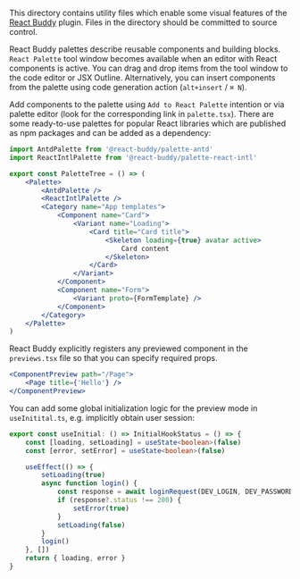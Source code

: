 This directory contains utility files which enable some visual features of the
[React Buddy](https://plugins.jetbrains.com/plugin/17467-react-buddy/) plugin.
Files in the directory should be committed to source control.

React Buddy palettes describe reusable components and building blocks. `React Palette` tool window becomes available
when an editor with React components is active. You can drag and drop items from the tool window to the code editor or
JSX Outline. Alternatively, you can insert components from the palette using code generation
action (`alt+insert` / `⌘ N`).

Add components to the palette using `Add to React Palette` intention or via palette editor (look for the corresponding
link in `palette.tsx`). There are some ready-to-use palettes for popular React libraries which are published as npm
packages and can be added as a dependency:

```jsx
import AntdPalette from '@react-buddy/palette-antd'
import ReactIntlPalette from '@react-buddy/palette-react-intl'

export const PaletteTree = () => (
    <Palette>
        <AntdPalette />
        <ReactIntlPalette />
        <Category name="App templates">
            <Component name="Card">
                <Variant name="Loading">
                    <Card title="Card title">
                        <Skeleton loading={true} avatar active>
                            Card content
                        </Skeleton>
                    </Card>
                </Variant>
            </Component>
            <Component name="Form">
                <Variant proto={FormTemplate} />
            </Component>
        </Category>
    </Palette>
)
```

React Buddy explicitly registers any previewed component in the `previews.tsx` file so that you can specify required
props.

```jsx
<ComponentPreview path="/Page">
    <Page title={'Hello'} />
</ComponentPreview>
```

You can add some global initialization logic for the preview mode in `useInitital.ts`,
e.g. implicitly obtain user session:

```typescript
export const useInitial: () => InitialHookStatus = () => {
    const [loading, setLoading] = useState<boolean>(false)
    const [error, setError] = useState<boolean>(false)

    useEffect(() => {
        setLoading(true)
        async function login() {
            const response = await loginRequest(DEV_LOGIN, DEV_PASSWORD)
            if (response?.status !== 200) {
                setError(true)
            }
            setLoading(false)
        }
        login()
    }, [])
    return { loading, error }
}
```
